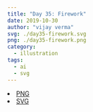 ```yaml
---
title: "Day 35: Firework"
date: 2019-10-30
author: "vijay verma"
svg: ./day35-firework.svg
png: ./day35-firework.png
category:
  - illustration
tags:
  - ai
  - svg
---
```

<li><a href="./day35-firework.png" download className="btn-png">PNG</a></li>
<li><a href="./day35-firework.svg" download className="btn-svg">SVG</a></li>
